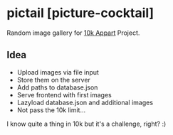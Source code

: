 pictail [picture-cocktail]
===
Random image gallery for [10k Appart](https://a-k-apart.com/) Project.

## Idea

* Upload images via file input
* Store them on the server
* Add paths to database.json
* Serve frontend with first images
* Lazyload database.json and additional images
* Not pass the 10k limit…

I know quite a thing in 10k but it's a challenge, right? :)
